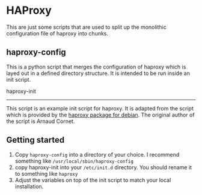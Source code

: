 HAProxy
=======

This are just some scripts that are used to split up the monolithic configuration file of haproxy into chunks.

haproxy-config
--------------

This is a python script that merges the configuration of haproxy which is layed out in a defined directory structure. It is intended to be run inside an init script.

haproxy-init
____________

This script is an example init script for haproxy. It is adapted from the script which is provided by the [haproxy package for debian](http://packages.debian.org/lenny/haproxy). The original author of the script is Arnaud Cornet.


Getting started
---------------

1. Copy `haproxy-config` into a directory of your choice. I recommend something like `/usr/local/sbin/haproxy-config`
2. copy haproxy-init into your `/etc/init.d` directory. You should rename it to something like `haproxy`
3. Adjust the variables on top of the init script to match your local installation.